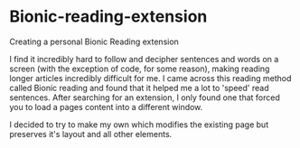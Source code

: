# Bionic-reading-extension
Creating a personal Bionic Reading extension

I find it incredibly hard to follow and decipher sentences and words on a screen (with the exception of code, for some reason),
 making reading longer articles incredibly difficult for me. I came across this reading method called Bionic reading and found that it helped me a lot to 'speed' read sentences. After searching for an extension, I only found one that forced you to load a pages content into a different window.

I decided to try to make my own which modifies the existing page but preserves it's layout and all other elements.
